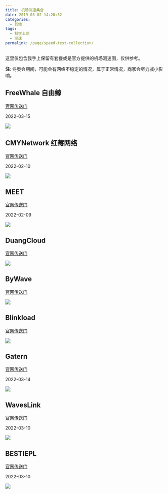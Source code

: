 ```yaml
---
title: 机场测速集合
date: 2019-03-02 14:20:52
categories:
  - 其他
tags:
  - 科学上网
  - 测速
permalink: /page/speed-test-collection/
---
```


这里仅包含我手上保留有套餐或是官方提供的机场测速图，仅供参考。

<!--more-->

**注**: 冬奥会期间，可能会有网络不稳定的情况，属于正常情况，商家会尽力减小影响。

## FreeWhale 自由鲸

[官网传送门](https://url.iszy.xyz/freewhale)

2022-03-15

![](https://img.iszy.xyz/1647350473118.png?x-oss-process=style/big)

## CMYNetwork 红莓网络

[官网传送门](https://url.iszy.xyz/cmynetwork)

2022-02-10

![](https://img.iszy.xyz/1644451579496.png?x-oss-process=style/big)

## MEET

[官网传送门](https://url.iszy.xyz/fspeed)

2022-02-09

![](https://img.iszy.xyz/1644413860231.png?x-oss-process=style/big)

## DuangCloud

[官网传送门](https://url.iszy.xyz/duangcloud)

![](https://img.iszy.xyz/20200502214205.png?x-oss-process=style/big)

## ByWave

[官网传送门](https://url.iszy.xyz/bywave)

![](https://img.iszy.xyz/20200815171242.png?x-oss-process=style/big)

## Blinkload

[官网传送门](https://url.iszy.xyz/blinkload)

![](https://img.iszy.xyz/20210112210447.png?x-oss-process=style/big)

<!--
## 闲鱼网络

[官网传送门](https://url.iszy.xyz/dinastio)

2021-12-18

![](https://img.iszy.xyz/1639797582174.png?x-oss-process=style/big) -->

## Gatern

[官网传送门](https://url.iszy.xyz/gatern)

2022-03-14

![](https://img.iszy.xyz/1647254945638.png?x-oss-process=style/big)

## WavesLink

[官网传送门](https://url.iszy.xyz/waveslink)

2022-03-10

![](https://img.iszy.xyz/1646909047894.png?x-oss-process=style/big)

## BESTIEPL

[官网传送门](https://url.iszy.xyz/electry)

2022-03-10

![](https://img.iszy.xyz/1646910975056.png?x-oss-process=style/big)
